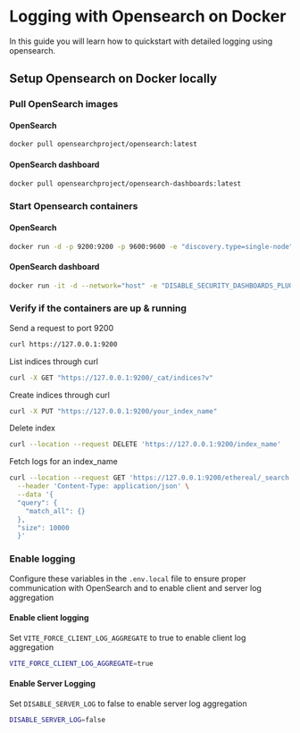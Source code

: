 # Logging with Opensearch on Docker

In this guide you will learn how to quickstart with detailed logging using opensearch.

## Setup Opensearch on Docker locally
### Pull OpenSearch images
#### OpenSearch
```bash
docker pull opensearchproject/opensearch:latest
```

#### OpenSearch dashboard
```bash
docker pull opensearchproject/opensearch-dashboards:latest
```

### Start Opensearch containers
#### OpenSearch
```bash
docker run -d -p 9200:9200 -p 9600:9600 -e "discovery.type=single-node" -e "plugins.security.disabled=true" opensearchproject/opensearch:latest
```

#### OpenSearch dashboard
```bash
docker run -it -d --network="host" -e "DISABLE_SECURITY_DASHBOARDS_PLUGIN=true" opensearchproject/opensearch-dashboards:latest
```

### Verify if the containers are up & running
Send a request to port 9200
```bash
curl https://127.0.0.1:9200
```
List indices through curl
```bash
curl -X GET "https://127.0.0.1:9200/_cat/indices?v"
```
Create indices through curl
```bash
curl -X PUT "https://127.0.0.1:9200/your_index_name"
```
Delete index
```bash
curl --location --request DELETE 'https://127.0.0.1:9200/index_name'
```
Fetch logs for an index_name
```bash
curl --location --request GET 'https://127.0.0.1:9200/ethereal/_search' \
  --header 'Content-Type: application/json' \
  --data '{
  "query": {
    "match_all": {}
  },
  "size": 10000
  }'
```

### Enable logging
Configure these variables in the `.env.local` file to ensure proper communication with OpenSearch and to enable client and server log aggregation
#### Enable client logging
Set `VITE_FORCE_CLIENT_LOG_AGGREGATE` to true to enable client log aggregation
```bash
VITE_FORCE_CLIENT_LOG_AGGREGATE=true
```

#### Enable Server Logging
Set `DISABLE_SERVER_LOG` to false to enable server log aggregation
```bash
DISABLE_SERVER_LOG=false
```
